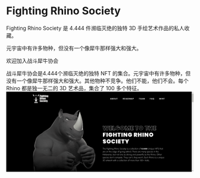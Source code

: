 # Fighting Rhino Society

Fighting Rhino Society 是 4.444 件濒临灭绝的独特 3D 手绘艺术作品的私人收藏。

元宇宙中有许多物种，但没有一个像犀牛那样强大和强大。

欢迎加入战斗犀牛协会

战斗犀牛协会是4.444个濒临灭绝的独特 NFT 的集合。元宇宙中有许多物种，但没有一个像犀牛那样强大和强大。其他物种不竞争。他们不能，他们不会。每个 Rhino 都是独一无二的 3D 艺术品，集合了 100 多个特征。
![NFT](313343213123.PNG)
